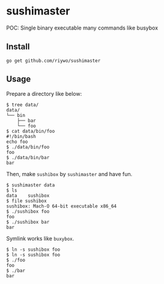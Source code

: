 sushimaster
===========

POC: Single binary executable many commands like busybox

## Install

````
go get github.com/riywo/sushimaster
````

## Usage

Prepare a directory like below:

````
$ tree data/
data/
└── bin
    ├── bar
    └── foo
$ cat data/bin/foo
#!/bin/bash
echo foo
$ ./data/bin/foo
foo
$ ./data/bin/bar
bar
````

Then, make `sushibox` by `sushimaster` and have fun.

````
$ sushimaster data
$ ls
data    sushibox
$ file sushibox
sushibox: Mach-O 64-bit executable x86_64
$ ./sushibox foo
foo
$ ./sushibox bar
bar
````

Symlink works like `buxybox`.

````
$ ln -s sushibox foo
$ ln -s sushibox foo
$ ./foo
foo
$ ./bar
bar
````
